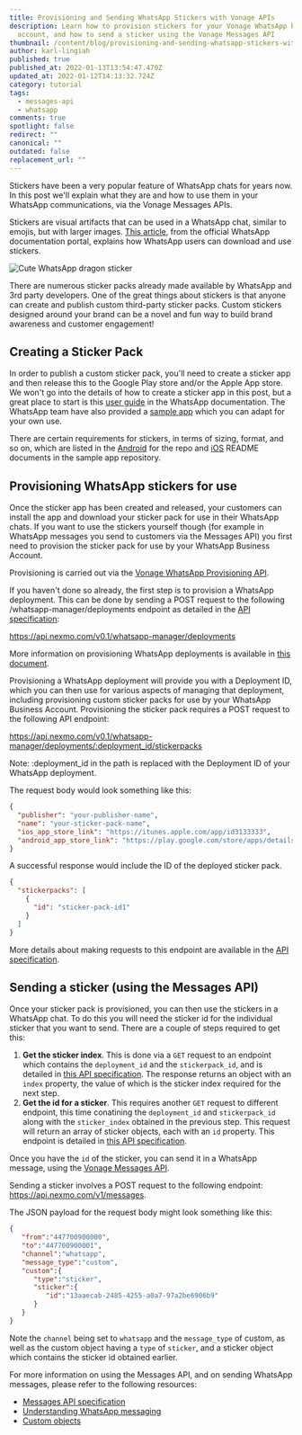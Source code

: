 ```yaml
---
title: Provisioning and Sending WhatsApp Stickers with Vonage APIs
description: Learn how to provision stickers for your Vonage WhatsApp business
  account, and how to send a sticker using the Vonage Messages API
thumbnail: /content/blog/provisioning-and-sending-whatsapp-stickers-with-vonage-apis/whatsapp_stickers.png
author: karl-lingiah
published: true
published_at: 2022-01-13T13:54:47.470Z
updated_at: 2022-01-12T14:13:32.724Z
category: tutorial
tags:
  - messages-api
  - whatsapp
comments: true
spotlight: false
redirect: ""
canonical: ""
outdated: false
replacement_url: ""
---
```

Stickers have been a very popular feature of WhatsApp chats for years now. In this post we'll explain what they are and how to use them in your WhatsApp communications, via the Vonage Messages APIs.

Stickers are visual artifacts that can be used in a WhatsApp chat, similar to emojis, but with larger images. [This article](https://faq.whatsapp.com/android/chats/how-to-use-stickers/), from the official WhatsApp documentation portal, explains how WhatsApp users can download and use stickers.

![Cute WhatsApp dragon sticker](/content/blog/provisioning-and-sending-whatsapp-stickers-with-vonage-apis/whatsapp-sticker.png "Cute WhatsApp dragon sticker")

There are numerous sticker packs already made available by WhatsApp and 3rd party developers. One of the great things about stickers is that anyone can create and publish custom third-party sticker packs. Custom stickers designed around your brand can be a novel and fun way to build brand awareness and customer engagement!

## Creating a Sticker Pack

In order to publish a custom sticker pack, you'll need to create a sticker app and then release this to the Google Play store and/or the Apple App store. We won't go into the details of how to create a sticker app in this post, but a great place to start is this [user guide](https://faq.whatsapp.com/general/how-to-create-stickers-for-whatsapp) in the WhatsApp documentation. The WhatsApp team have also provided a [sample app](https://github.com/WhatsApp/stickers) which you can adapt for your own use.

There are certain requirements for stickers, in terms of sizing, format, and so on, which are listed in the [Android](https://github.com/WhatsApp/stickers/blob/main/Android/README.md) for the repo and [iOS](https://github.com/WhatsApp/stickers/blob/main/iOS/README.md) README documents in the sample app repository.

## Provisioning WhatsApp stickers for use

Once the sticker app has been created and released, your customers can install the app and download your sticker pack for use in their WhatsApp chats. If you want to use the stickers yourself though (for example in WhatsApp messages you send to customers via the Messages API) you first need to provision the sticker pack for use by your WhatsApp Business Account.

Provisioning is carried out via the [Vonage WhatsApp Provisioning API](https://developer.vonage.com/api/whatsapp-provisioning).

If you haven't done so already, the first step is to provision a WhatsApp deployment. This can be done by sending a POST request to the following /whatsapp-manager/deployments endpoint as detailed in the [API specification](https://developer.vonage.com/api/whatsapp-provisioning#createDeployment):

https://api.nexmo.com/v0.1/whatsapp-manager/deployments

More information on provisioning WhatsApp deployments is available in [this document](https://developer.vonage.com/messages/whatsapp-provisioning/provision-deployment).

Provisioning a WhatsApp deployment will provide you with a Deployment ID, which you can then use for various aspects of managing that deployment, including provisioning custom sticker packs for use by your WhatsApp Business Account. Provisioning the sticker pack requires a POST request to the following API endpoint:

https://api.nexmo.com/v0.1/whatsapp-manager/deployments/:deployment_id/stickerpacks

Note: :deployment_id in the path is replaced with the Deployment ID of your WhatsApp deployment.

The request body would look something like this:

```json
{
  "publisher": "your-publisher-name",
  "name": "your-sticker-pack-name",
  "ios_app_store_link": "https://itunes.apple.com/app/id3133333",
  "android_app_store_link": "https://play.google.com/store/apps/details?id=com.example"
}
```

A successful response would include the ID of the deployed sticker pack.

```json
{
  "stickerpacks": [
    {
      "id": "sticker-pack-id1"
    }
  ]
}
```

More details about making requests to this endpoint are available in the [API specification](https://developer.vonage.com/api/whatsapp-provisioning#createStickerpacks).

## Sending a sticker (using the Messages API)

Once your sticker pack is provisioned, you can then use the stickers in a WhatsApp chat. To do this you will need the sticker id for the individual sticker that you want to send. There are a couple of steps required to get this:

1. **Get the sticker index**. This is done via a `GET` request to an endpoint which contains the `deployment_id` and the `stickerpack_id`, and is detailed in [this API specification](https://developer.vonage.com/api/whatsapp-provisioning#getStickers). The response returns an object with an `index` property, the value of which is the sticker index required for the next step.
2. **Get the id for a sticker**. This requires another `GET` request to different endpoint, this time conatining the `deployment_id` and `stickerpack_id` along with the `sticker_index` obtained in the previous step. This request will return an array of sticker objects, each with an `id` property. This endpoint is detailed in [this API specification](https://developer.vonage.com/api/whatsapp-provisioning#getStickerByIndex).

Once you have the `id` of the sticker, you can send it in a WhatsApp message, using the [Vonage Messages API](https://developer.vonage.com/messages/overview).

Sending a sticker involves a POST request to the following endpoint: https://api.nexmo.com/v1/messages.

The JSON payload for the request body might look something like this:

```json
{
   "from":"447700900000",
   "to":"447700900001",
   "channel":"whatsapp",
   "message_type":"custom",
   "custom":{
      "type":"sticker",
      "sticker":{
         "id":"13aaecab-2485-4255-a0a7-97a2be6906b9"
      }
   }
}
```

Note the `channel` being set to `whatsapp` and the `message_type` of custom, as well as the custom object having a `type` of `sticker`, and a sticker object which contains the sticker id obtained earlier.

For more information on using the Messages API, and on sending WhatsApp messages, please refer to the following resources:

* [Messages API specification](https://developer.vonage.com/api/messages-olympus)
* [Understanding WhatsApp messaging](https://developer.vonage.com/messages/concepts/whatsapp)
* [Custom objects](https://developer.vonage.com/messages/concepts/custom-objects)